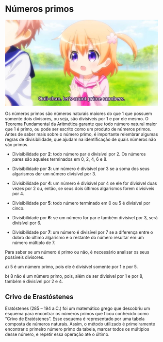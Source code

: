 # Números primos

![Anime image about prime numbers](https://github.com/JonanthaW/Exatas/blob/main/NumerosPrimos/images/anime-prime.webp "Anime opening - prime numbers")


Os números primos são números naturais maiores do que 1 que possuem somente dois divisores, ou seja, são divisíveis por 1 e por ele mesmo.
O Teorema Fundamental da Aritmética garante que todo número natural maior que 1 é primo, ou pode ser escrito como um produto de números primos.
Antes de saber mais sobre o número primo, é importante relembrar algumas regras de divisibilidade, que ajudam na identificação de quais números não são primos.

* Divisibilidade por **2**: todo número par é divisível por 2. Os números pares são aqueles terminados em 0, 2, 4, 6 e 8.

* Divisibilidade por **3**: um número é divisível por 3 se a soma dos seus algarismos der um número divisível por 3.

* Divisibilidade por **4**: um número é divisível por 4 se ele for divisível duas vezes por 2 ou, então, se seus dois últimos algarismos forem divisíveis por 4.

* Divisibilidade por **5**: todo número terminado em 0 ou 5 é divisível por cinco.

* Divisibilidade por **6**: se um número for par e também divisível por 3, será divisível por 6.

* Divisibilidade por **7**: um número é divisível por 7 se a diferença entre o dobro do último algarismo e o restante do número resultar em um número múltiplo de 7.

Para saber se um número é primo ou não, é necessário analisar os seus possíveis divisores.

a) 5 é um número primo, pois ele é divisível somente por 1 e por 5.

b) 8 não é um número primo, pois, além de ser divisível por 1 e por 8, também é divisível por 2 e 4.

## Crivo de Erastóstenes

Eratóstenes (285 – 194 a.C.) foi um matemático grego que descobriu um esquema para encontrar os números primos que ficou conhecido como “Crivo de Eratóstenes”.
Esse esquema é representado por uma tabela composta de números naturais. Assim, o método utilizado é primeiramente encontrar o primeiro número primo da tabela, marcar todos os múltiplos desse número, e repetir essa operação até o último.


